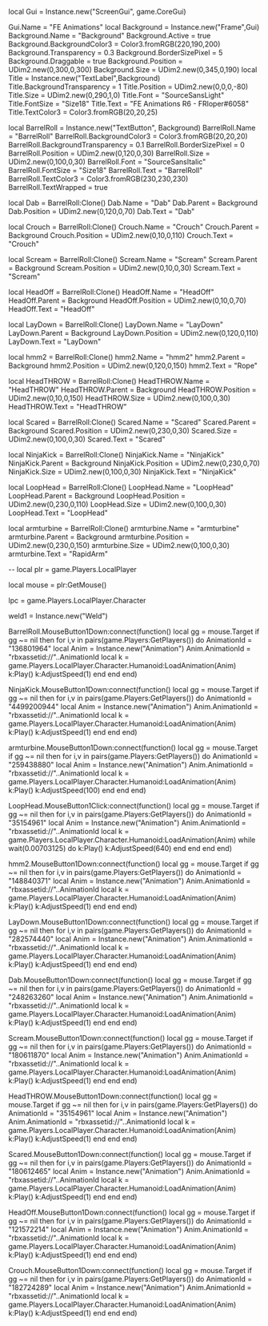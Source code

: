 local Gui = Instance.new("ScreenGui", game.CoreGui)

Gui.Name = "FE Animations"
local Background = Instance.new("Frame",Gui)
Background.Name = "Background"
Background.Active = true
Background.BackgroundColor3 = Color3.fromRGB(220,190,200)
Background.Transparency = 0.3
Background.BorderSizePixel = 5
Background.Draggable = true
Background.Position = UDim2.new(0,300,0,300)
Background.Size = UDim2.new(0,345,0,190)
local Title = Instance.new("TextLabel",Background)
Title.BackgroundTransparency = 1
Title.Position = UDim2.new(0,0,0,-80)
Title.Size = UDim2.new(0,290,1,0)
Title.Font = "SourceSansLight"
Title.FontSize = "Size18"
Title.Text = "FE Animations R6 - FRloper#6058"
Title.TextColor3 = Color3.fromRGB(20,20,25)

local BarrelRoll = Instance.new("TextButton", Background)
BarrelRoll.Name = "BarrelRoll"
BarrelRoll.BackgroundColor3 = Color3.fromRGB(20,20,20)
BarrelRoll.BackgroundTransparency = 0.1
BarrelRoll.BorderSizePixel = 0
BarrelRoll.Position = UDim2.new(0,120,0,30)
BarrelRoll.Size = UDim2.new(0,100,0,30)
BarrelRoll.Font = "SourceSansItalic"
BarrelRoll.FontSize = "Size18"
BarrelRoll.Text = "BarrelRoll"
BarrelRoll.TextColor3 = Color3.fromRGB(230,230,230)
BarrelRoll.TextWrapped = true

local Dab = BarrelRoll:Clone()
Dab.Name = "Dab"
Dab.Parent = Background
Dab.Position = UDim2.new(0,120,0,70)
Dab.Text = "Dab"

local Crouch = BarrelRoll:Clone()
Crouch.Name = "Crouch"
Crouch.Parent = Background
Crouch.Position = UDim2.new(0,10,0,110)
Crouch.Text = "Crouch"

local Scream = BarrelRoll:Clone()
Scream.Name = "Scream"
Scream.Parent = Background
Scream.Position = UDim2.new(0,10,0,30)
Scream.Text = "Scream"

local HeadOff = BarrelRoll:Clone()
HeadOff.Name = "HeadOff"
HeadOff.Parent = Background
HeadOff.Position = UDim2.new(0,10,0,70)
HeadOff.Text = "HeadOff"

local LayDown = BarrelRoll:Clone()
LayDown.Name = "LayDown"
LayDown.Parent = Background
LayDown.Position = UDim2.new(0,120,0,110)
LayDown.Text = "LayDown"

local hmm2 = BarrelRoll:Clone()
hmm2.Name = "hmm2"
hmm2.Parent = Background
hmm2.Position = UDim2.new(0,120,0,150)
hmm2.Text = "Rope"

local HeadTHROW = BarrelRoll:Clone()
HeadTHROW.Name = "HeadTHROW"
HeadTHROW.Parent = Background
HeadTHROW.Position = UDim2.new(0,10,0,150)
HeadTHROW.Size = UDim2.new(0,100,0,30)
HeadTHROW.Text = "HeadTHROW"

local Scared = BarrelRoll:Clone()
Scared.Name = "Scared"
Scared.Parent = Background
Scared.Position = UDim2.new(0,230,0,30)
Scared.Size = UDim2.new(0,100,0,30)
Scared.Text = "Scared"

local NinjaKick = BarrelRoll:Clone()
NinjaKick.Name = "NinjaKick"
NinjaKick.Parent = Background
NinjaKick.Position = UDim2.new(0,230,0,70)
NinjaKick.Size = UDim2.new(0,100,0,30)
NinjaKick.Text = "NinjaKick"

local LoopHead = BarrelRoll:Clone()
LoopHead.Name = "LoopHead"
LoopHead.Parent = Background
LoopHead.Position = UDim2.new(0,230,0,110)
LoopHead.Size = UDim2.new(0,100,0,30)
LoopHead.Text = "LoopHead"

local armturbine = BarrelRoll:Clone()
armturbine.Name = "armturbine"
armturbine.Parent = Background
armturbine.Position = UDim2.new(0,230,0,150)
armturbine.Size = UDim2.new(0,100,0,30)
armturbine.Text = "RapidArm"

--
 local plr = game.Players.LocalPlayer

local mouse = plr:GetMouse()

lpc = game.Players.LocalPlayer.Character

weld1 = Instance.new("Weld")

BarrelRoll.MouseButton1Down:connect(function()
local gg = mouse.Target
if gg ~= nil then
for i,v in pairs(game.Players:GetPlayers()) do
AnimationId = "136801964"
local Anim = Instance.new("Animation")
Anim.AnimationId = "rbxassetid://"..AnimationId
local k = game.Players.LocalPlayer.Character.Humanoid:LoadAnimation(Anim)
k:Play()
k:AdjustSpeed(1)
end
end
end)

NinjaKick.MouseButton1Down:connect(function()
local gg = mouse.Target
if gg ~= nil then
for i,v in pairs(game.Players:GetPlayers()) do
AnimationId = "4499200944"
local Anim = Instance.new("Animation")
Anim.AnimationId = "rbxassetid://"..AnimationId
local k = game.Players.LocalPlayer.Character.Humanoid:LoadAnimation(Anim)
k:Play()
k:AdjustSpeed(1)
end
end
end)

armturbine.MouseButton1Down:connect(function()
local gg = mouse.Target
if gg ~= nil then
for i,v in pairs(game.Players:GetPlayers()) do
AnimationId = "259438880"
local Anim = Instance.new("Animation")
Anim.AnimationId = "rbxassetid://"..AnimationId
local k = game.Players.LocalPlayer.Character.Humanoid:LoadAnimation(Anim)
k:Play()
k:AdjustSpeed(100)
end
end
end)


LoopHead.MouseButton1Click:connect(function()
local gg = mouse.Target
if gg ~= nil then
for i,v in pairs(game.Players:GetPlayers()) do
AnimationId = "35154961"
local Anim = Instance.new("Animation")
Anim.AnimationId = "rbxassetid://"..AnimationId
local k = game.Players.LocalPlayer.Character.Humanoid:LoadAnimation(Anim)
while wait(0.00703125) do
k:Play()
k:AdjustSpeed(640)
end
end
end
end)

hmm2.MouseButton1Down:connect(function()
local gg = mouse.Target
if gg ~= nil then
for i,v in pairs(game.Players:GetPlayers()) do
AnimationId = "148840371"
local Anim = Instance.new("Animation")
Anim.AnimationId = "rbxassetid://"..AnimationId
local k = game.Players.LocalPlayer.Character.Humanoid:LoadAnimation(Anim)
k:Play()
k:AdjustSpeed(1)
end
end
end)

LayDown.MouseButton1Down:connect(function()
local gg = mouse.Target
if gg ~= nil then
for i,v in pairs(game.Players:GetPlayers()) do
AnimationId = "282574440"
local Anim = Instance.new("Animation")
Anim.AnimationId = "rbxassetid://"..AnimationId
local k = game.Players.LocalPlayer.Character.Humanoid:LoadAnimation(Anim)
k:Play()
k:AdjustSpeed(1)
end
end
end)

Dab.MouseButton1Down:connect(function()
local gg = mouse.Target
if gg ~= nil then
for i,v in pairs(game.Players:GetPlayers()) do
AnimationId = "248263260"
local Anim = Instance.new("Animation")
Anim.AnimationId = "rbxassetid://"..AnimationId
local k = game.Players.LocalPlayer.Character.Humanoid:LoadAnimation(Anim)
k:Play()
k:AdjustSpeed(1)
end
end
end)

Scream.MouseButton1Down:connect(function()
local gg = mouse.Target
if gg ~= nil then
for i,v in pairs(game.Players:GetPlayers()) do
AnimationId = "180611870"
local Anim = Instance.new("Animation")
Anim.AnimationId = "rbxassetid://"..AnimationId
local k = game.Players.LocalPlayer.Character.Humanoid:LoadAnimation(Anim)
k:Play()
k:AdjustSpeed(1)
end
end
end)

HeadTHROW.MouseButton1Down:connect(function()
local gg = mouse.Target
if gg ~= nil then
for i,v in pairs(game.Players:GetPlayers()) do
AnimationId = "35154961"
local Anim = Instance.new("Animation")
Anim.AnimationId = "rbxassetid://"..AnimationId
local k = game.Players.LocalPlayer.Character.Humanoid:LoadAnimation(Anim)
k:Play()
k:AdjustSpeed(1)
end
end
end)

Scared.MouseButton1Down:connect(function()
local gg = mouse.Target
if gg ~= nil then
for i,v in pairs(game.Players:GetPlayers()) do
AnimationId = "180612465"
local Anim = Instance.new("Animation")
Anim.AnimationId = "rbxassetid://"..AnimationId
local k = game.Players.LocalPlayer.Character.Humanoid:LoadAnimation(Anim)
k:Play()
k:AdjustSpeed(1)
end
end
end)

HeadOff.MouseButton1Down:connect(function()
local gg = mouse.Target
if gg ~= nil then
for i,v in pairs(game.Players:GetPlayers()) do
AnimationId = "121572214"
local Anim = Instance.new("Animation")
Anim.AnimationId = "rbxassetid://"..AnimationId
local k = game.Players.LocalPlayer.Character.Humanoid:LoadAnimation(Anim)
k:Play()
k:AdjustSpeed(1)
end
end
end)

Crouch.MouseButton1Down:connect(function()
local gg = mouse.Target
if gg ~= nil then
for i,v in pairs(game.Players:GetPlayers()) do
AnimationId = "182724289"
local Anim = Instance.new("Animation")
Anim.AnimationId = "rbxassetid://"..AnimationId
local k = game.Players.LocalPlayer.Character.Humanoid:LoadAnimation(Anim)
k:Play()
k:AdjustSpeed(1)
end
end
end)
